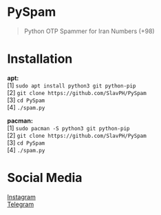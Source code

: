 # PySpam
>Python OTP Spammer for Iran Numbers (+98)

# Installation
**apt:**                                  
[1] `sudo apt install python3 git python-pip`                               
[2] `git clone https://github.com/SlavPH/PySpam`                             
[3] `cd PySpam`                               
[4] `./spam.py`                               

**pacman:**                             
[1] `sudo pacman -S python3 git python-pip`                          
[2] `git clone https://github.com/SlavPH/PySpam`                             
[3] `cd PySpam`                                 
[4] `./spam.py`                   

# Social Media
[Instagram](https://instagram.com/theslavph)                                                
[Telegram](https://telegram.me/slavph)
